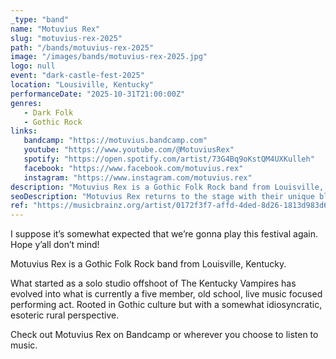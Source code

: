 ```yaml
---
_type: "band"
name: "Motuvius Rex"
slug: "motuvius-rex-2025"
path: "/bands/motuvius-rex-2025"
image: "/images/bands/motuvius-rex-2025.jpg"
logo: null
event: "dark-castle-fest-2025"
location: "Lousiville, Kentucky"
performanceDate: "2025-10-31T21:00:00Z"
genres:
   - Dark Folk
   - Gothic Rock
links:
   bandcamp: "https://motuvius.bandcamp.com"
   youtube: "https://www.youtube.com/@MotuviusRex"
   spotify: "https://open.spotify.com/artist/73G4Bq9oKstQM4UXKulleh"
   facebook: "https://www.facebook.com/motuvius.rex"
   instagram: "https://www.instagram.com/motuvius.rex"
description: "Motuvius Rex is a Gothic Folk Rock band from Louisville, Kentucky. What started as a solo studio offshoot of The Kentucky Vampires has evolved into what is currently a five member, old school, live music focused performing act. Rooted in Gothic culture but with a somewhat idiosyncratic, esoteric rural perspective."
seoDescription: "Motuvius Rex returns to the stage with their unique blend of Gothic Folk Rock. Hailing from Louisville, KY, this five-piece band fuses dark culture with rural roots."
ref: "https://musicbrainz.org/artist/0172f3f7-affd-4ded-8d26-1813d983d6a6"
---
```


I suppose it’s somewhat expected that we’re gonna play this festival again.
Hope y’all don’t mind!

Motuvius Rex is a Gothic Folk Rock band from Louisville, Kentucky.

What started as a solo studio offshoot of The Kentucky Vampires has evolved into what is currently a five member, old school, live music focused performing act.
Rooted in Gothic culture but with a somewhat idiosyncratic, esoteric rural perspective.

Check out Motuvius Rex on Bandcamp or wherever you choose to listen to music.